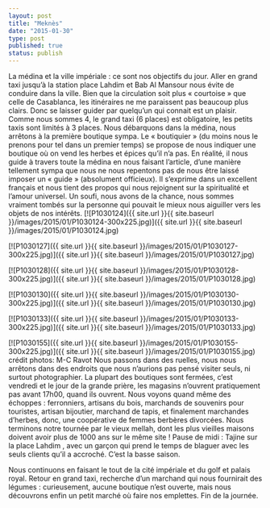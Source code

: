 ```yaml
---
layout: post
title: "Meknès"
date: "2015-01-30"
type: post
published: true
status: publish
---
```


La médina et la ville impériale : ce sont nos objectifs du jour. Aller en grand taxi jusqu’à la station place Lahdim et Bab Al Mansour nous évite de conduire dans la ville. Bien que la circulation soit plus « courtoise » que celle de Casablanca, les itinéraires ne me paraissent pas beaucoup plus clairs. Donc se laisser guider par quelqu’un qui connait est un plaisir. Comme nous sommes 4, le grand taxi (6 places) est obligatoire, les petits taxis sont limités à 3 places. Nous débarquons dans la médina, nous arrêtons à la première boutique sympa. Le « boutiquier » (du moins nous le prenons pour tel dans un premier temps) se propose de nous indiquer une boutique où on vend les herbes et épices qu’il n’a pas. En réalité, il nous guide à travers toute la médina en nous faisant l’article, d’une manière tellement sympa que nous ne nous repentons pas de nous être laissé imposer un « guide » (absolument officieux). Il s’exprime dans un excellent français et nous tient des propos qui nous rejoignent sur la spiritualité et l’amour universel. Un soufi, nous avons de la chance, nous sommes vraiment tombés sur la personne qui pouvait le mieux nous aiguiller vers les objets de nos intérêts. [![P1030124]({{ site.url }}{{ site.baseurl }}/images/2015/01/P1030124-300x225.jpg)]({{ site.url }}{{ site.baseurl }}/images/2015/01/P1030124.jpg)

[![P1030127]({{ site.url }}{{ site.baseurl }}/images/2015/01/P1030127-300x225.jpg)]({{ site.url }}{{ site.baseurl }}/images/2015/01/P1030127.jpg)

[![P1030128]({{ site.url }}{{ site.baseurl }}/images/2015/01/P1030128-300x225.jpg)]({{ site.url }}{{ site.baseurl }}/images/2015/01/P1030128.jpg)

[![P1030130]({{ site.url }}{{ site.baseurl }}/images/2015/01/P1030130-300x225.jpg)]({{ site.url }}{{ site.baseurl }}/images/2015/01/P1030130.jpg)

[![P1030133]({{ site.url }}{{ site.baseurl }}/images/2015/01/P1030133-300x225.jpg)]({{ site.url }}{{ site.baseurl }}/images/2015/01/P1030133.jpg)

[![P1030155]({{ site.url }}{{ site.baseurl }}/images/2015/01/P1030155-300x225.jpg)]({{ site.url }}{{ site.baseurl }}/images/2015/01/P1030155.jpg) crédit photos: M-C Ravot Nous passons dans des ruelles, nous nous arrêtons dans des endroits que nous n’aurions pas pensé visiter seuls, ni surtout photographier. La plupart des boutiques sont fermées, c’est vendredi et le jour de la grande prière, les magasins n’ouvrent pratiquement pas avant 17h00, quand ils ouvrent. Nous voyons quand même des échoppes : ferronniers, artisans du bois, marchands de souvenirs pour touristes, artisan bijoutier, marchand de tapis, et finalement marchandes d’herbes, donc, une coopérative de femmes berbères divorcées. Nous terminons notre tournée par le vieux mellah, dont les plus vieilles maisons doivent avoir plus de 1000 ans sur le même site ! Pause de midi : Tajine sur la place Lahdim , avec un garçon qui prend le temps de blaguer avec les seuls clients qu’il a accroché. C’est la basse saison.

Nous continuons en faisant le tout de la cité impériale et du golf et palais royal. Retour en grand taxi, recherche d’un marchand qui nous fournirait des légumes : curieusement, aucune boutique n’est ouverte, mais nous découvrons enfin un petit marché où faire nos emplettes. Fin de la journée.
